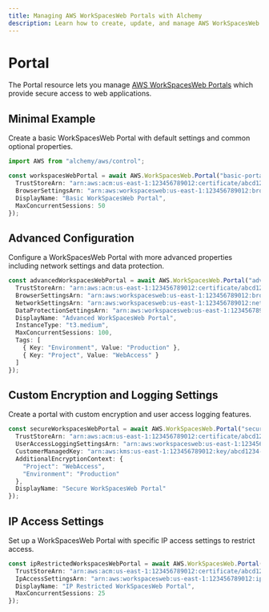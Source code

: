 ```yaml
---
title: Managing AWS WorkSpacesWeb Portals with Alchemy
description: Learn how to create, update, and manage AWS WorkSpacesWeb Portals using Alchemy Cloud Control.
---
```


# Portal

The Portal resource lets you manage [AWS WorkSpacesWeb Portals](https://docs.aws.amazon.com/workspacesweb/latest/userguide/) which provide secure access to web applications. 

## Minimal Example

Create a basic WorkSpacesWeb Portal with default settings and common optional properties.

```ts
import AWS from "alchemy/aws/control";

const workspacesWebPortal = await AWS.WorkSpacesWeb.Portal("basic-portal", {
  TrustStoreArn: "arn:aws:acm:us-east-1:123456789012:certificate/abcd1234-abcd-1234-abcd-1234abcd1234",
  BrowserSettingsArn: "arn:aws:workspacesweb:us-east-1:123456789012:browser-settings/default",
  DisplayName: "Basic WorkSpacesWeb Portal",
  MaxConcurrentSessions: 50
});
```

## Advanced Configuration

Configure a WorkSpacesWeb Portal with more advanced properties including network settings and data protection.

```ts
const advancedWorkspacesWebPortal = await AWS.WorkSpacesWeb.Portal("advanced-portal", {
  TrustStoreArn: "arn:aws:acm:us-east-1:123456789012:certificate/abcd1234-abcd-1234-abcd-1234abcd1234",
  BrowserSettingsArn: "arn:aws:workspacesweb:us-east-1:123456789012:browser-settings/advanced",
  NetworkSettingsArn: "arn:aws:workspacesweb:us-east-1:123456789012:network-settings/default",
  DataProtectionSettingsArn: "arn:aws:workspacesweb:us-east-1:123456789012:data-protection-settings/default",
  DisplayName: "Advanced WorkSpacesWeb Portal",
  InstanceType: "t3.medium",
  MaxConcurrentSessions: 100,
  Tags: [
    { Key: "Environment", Value: "Production" },
    { Key: "Project", Value: "WebAccess" }
  ]
});
```

## Custom Encryption and Logging Settings

Create a portal with custom encryption and user access logging features.

```ts
const secureWorkspacesWebPortal = await AWS.WorkSpacesWeb.Portal("secure-portal", {
  TrustStoreArn: "arn:aws:acm:us-east-1:123456789012:certificate/abcd1234-abcd-1234-abcd-1234abcd1234",
  UserAccessLoggingSettingsArn: "arn:aws:workspacesweb:us-east-1:123456789012:user-access-logging-settings/default",
  CustomerManagedKey: "arn:aws:kms:us-east-1:123456789012:key/abcd1234-abcd-1234-abcd-1234abcd1234",
  AdditionalEncryptionContext: {
    "Project": "WebAccess",
    "Environment": "Production"
  },
  DisplayName: "Secure WorkSpacesWeb Portal"
});
``` 

## IP Access Settings

Set up a WorkSpacesWeb Portal with specific IP access settings to restrict access.

```ts
const ipRestrictedWorkspacesWebPortal = await AWS.WorkSpacesWeb.Portal("ip-restricted-portal", {
  TrustStoreArn: "arn:aws:acm:us-east-1:123456789012:certificate/abcd1234-abcd-1234-abcd-1234abcd1234",
  IpAccessSettingsArn: "arn:aws:workspacesweb:us-east-1:123456789012:ip-access-settings/default",
  DisplayName: "IP Restricted WorkSpacesWeb Portal",
  MaxConcurrentSessions: 25
});
```